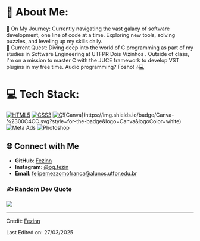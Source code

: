 # 💫 About Me:
🚀 On My Journey: Currently navigating the vast galaxy of software development, one line of code at a time. Exploring new tools, solving puzzles, and leveling up my skills daily.<br>📘 Current Quest: Diving deep into the world of C programming as part of my studies in Software Engineering at UTFPR Dois Vizinhos . Outside of class, I'm on a mission to master C with the JUCE framework to develop VST plugins in my free time. Audio programming? Fosho! 🎶💻



# 💻 Tech Stack:
[![HTML5](https://img.shields.io/badge/html5-%23E34F26.svg?style=for-the-badge&logo=html5&logoColor=white)](https://developer.mozilla.org/en-US/docs/Web/HTML) [![CSS3](https://img.shields.io/badge/css3-%231572B6.svg?style=for-the-badge&logo=css3&logoColor=white)](https://developer.mozilla.org/en-US/docs/Web/CSS) [![C](https://img.shields.io/badge/C-%2300599C.svg?style=for-the-badge&logo=c&logoColor=white)](https://en.wikipedia.org/wiki/C_(programming_language))![Canva](https://img.shields.io/badge/Canva-%2300C4CC.svg?style=for-the-badge&logo=Canva&logoColor=white) ![Meta Ads](https://img.shields.io/badge/Meta-%231877F2.svg?style=for-the-badge&logo=meta&logoColor=white) ![Photoshop](https://img.shields.io/badge/Photoshop-%2331A8FF.svg?style=for-the-badge)

## 🌐 Connect with Me

- **GitHub**: [Fezinn](https://github.com/FelipeMezzomoFranca)  
- **Instagram**: [@og.fezin](https://www.instagram.com/og.fezin)  
- **Email**: felipemezzomofranca@alunos.utfpr.edu.br

### ✍️ Random Dev Quote
![](https://quotes-github-readme.vercel.app/api?type=horizontal&theme=radical)

------

Credit: [Fezinn](https://github.com/FelipeMezzomoFranca)

Last Edited on: 27/03/2025
